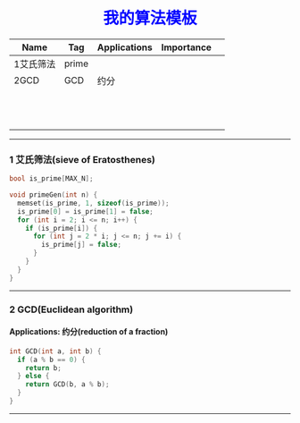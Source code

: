 <h1 style="color:blue;text-align:center;">我的算法模板</h1>

| Name      | Tag   | Applications | Importance |      |
| --------- | ----- | ------------ | ---------- | ---- |
| 1艾氏筛法 | prime |              |            |      |
| 2GCD      | GCD   | 约分         |            |      |
|           |       |              |            |      |
|           |       |              |            |      |
|           |       |              |            |      |
|           |       |              |            |      |
|           |       |              |            |      |
|           |       |              |            |      |
|           |       |              |            |      |
|           |       |              |            |      |
|           |       |              |            |      |
|           |       |              |            |      |
|           |       |              |            |      |
|           |       |              |            |      |

---

### 1 艾氏筛法(sieve of Eratosthenes)



```c++
bool is_prime[MAX_N];  

void primeGen(int n) {
  memset(is_prime, 1, sizeof(is_prime));
  is_prime[0] = is_prime[1] = false;
  for (int i = 2; i <= n; i++) {
    if (is_prime[i]) {
      for (int j = 2 * i; j <= n; j += i) {
        is_prime[j] = false;
      }
    }
  }
}
```

---

### 2 GCD(Euclidean algorithm)

#### Applications: 约分(reduction of a fraction)

```c++
int GCD(int a, int b) {
  if (a % b == 0) {
    return b;
  } else {
    return GCD(b, a % b);
  }
}
```

---

